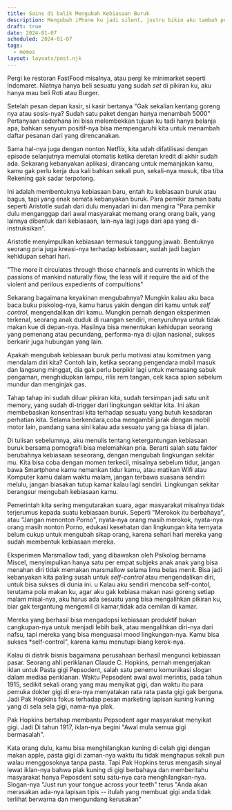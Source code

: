 ```yaml
---
title: Sains di balik Mengubah Kebiasaan Buruk
description: Mengubah iPhone ku jadi silent, justru bikin aku tambah penasaran
draft: true
date: 2024-01-07
scheduled: 2024-01-07
tags:
  - memos
layout: layouts/post.njk
---
```


Pergi ke restoran FastFood misalnya, atau pergi ke minimarket seperti Indomaret. Niatnya hanya beli sesuatu yang sudah *set* di pikiran ku, aku hanya mau beli Roti atau Burger.

Setelah pesan depan kasir, si kasir bertanya "Gak sekalian kentang goreng nya atau sosis-nya? Sudah satu paket dengan hanya menambah 5000" Pertanyaan sederhana ini bisa melembekkan tujuan ku tadi hanya belanja apa, bahkan senyum positif-nya bisa mempengaruhi kita untuk menambah daftar pesanan dari yang direncanakan.

Sama hal-nya juga dengan nonton Netflix, kita udah difatilisasi dengan episode selanjutnya memulai otomatis ketika deretan kredit di akhir sudah ada. Sekarang kebanyakan aplikasi, dirancang untuk memanjakan kamu, kamu gak perlu kerja dua kali bahkan sekali pun, sekali-nya masuk, tiba tiba Rekening gak sadar terpotong.

Ini adalah membentuknya kebiasaan baru, entah itu kebiasaan buruk atau bagus, tapi yang enak semata kebanyakan buruk. Para pemikir zaman batu seperti Aristotle sudah dari dulu menyadari ini dan mengira "Para pemikir dulu menganggap dari awal masyarakat memang orang orang baik, yang lainnya dibentuk dari kebiasaan, lain-nya lagi juga dari apa yang di-instruksikan".

Aristotle menyimpulkan kebiasaan termasuk tanggung jawab. Bentuknya seorang pria juga kreasi-nya terhadap kebiasaan, sudah jadi bagian kehidupan sehari hari.

"The more it circulates through those channels and currents in which the passions of mankind naturally flow, the less will it require the aid of the violent and perilous expedients of compultions"

Sekarang bagaimana keyakinan mengubahnya? Mungkin kalau aku baca baca buku piskolog-nya, kamu harus yakin dengan diri kamu untuk *self control*, mengendalikan diri kamu. Mungkin pernah dengan eksperimen terkenal, seorang anak duduk di ruangan sendiri, menyuruhnya untuk tidak makan kue di depan-nya. Hasilnya bisa menentukan kehidupan seorang yang pemenang atau pecundang, performa-nya di ujian nasional, sukses berkarir juga hubungan yang lain.

Apakah mengubah kebiasaan buruk perlu motivasi atau komitmen yang mendalam diri kita? Contoh lain, ketika seorang pengendara mobil masuk dan langsung minggat, dia gak perlu berpikir lagi untuk memasang sabuk pengaman, menghidupkan lampu, rilis rem tangan, cek kaca spion sebelum mundur dan menginjak gas.

Tahap tahap ini sudah diluar pikiran kita, sudah tersimpan jadi satu unit memory, yang sudah di-trigger dari lingkungan sekitar kita. Ini akan membebaskan konsentrasi kita terhadap sesuatu yang butuh kesadaran perhatian kita. Selama berkendara,coba mengambil jarak dengan mobil motor lain, pandang sana sini kalau ada sesuatu yang ga biasa di jalan.

Di tulisan sebelumnya, aku menulis tentang ketergantungan kebiasaan buruk bersama pornografi bisa melemahkan pria. Berarti salah satu faktor berubahnya kebiasaan seseorang, dengan mengubah lingkungan sekitar mu. Kita bisa coba dengan momen terkecil, misalnya sebelum tidur, jangan bawa Smartphone kamu nemankan tidur kamu, atau matikan Wifi atau Komputer kamu dalam waktu malam, jangan terbawa suasana sendiri melulu, jangan biasakan tutup kamar kalau lagi sendiri. Lingkungan sekitar berangsur mengubah kebiasaan kamu.

Pemerintah kita sering mengutarakan suara, agar masyarakat misalnya tidak terjerumus kepada suatu kebiasaan buruk. Seperti "Merokok itu berbahaya", atau "Jangan menonton Porno", nyata-nya orang masih merokok, nyata-nya orang masih nonton Porno, edukasi kesehatan dan lingkungan kita ternyata belum cukup untuk mengubah sikap orang, karena sehari hari mereka yang sudah membentuk kebiasaan mereka.

Eksperimen Marsmallow tadi, yang dibawakan oleh Psikolog bernama Miscel, menyimpulkan hanya satu per empat subjeks anak anak yang bisa menahan diri tidak memakan marsmallow selama lima belas menit. Bisa jadi kebanyakan kita paling susah untuk *self-control* atau mengendalikan diri, untuk bisa sukses di dunia ini.
u
Kalau aku sendiri mencoba self-contol, terutama pola makan ku, agar aku gak kebiasa makan nasi goreng setiap malam misal-nya, aku harus ada sesuatu yang bisa mengalihkan pikiran ku, biar gak tergantung mengemil di kamar,tidak ada cemilan di kamar.

Mereka yang berhasil bisa mengadopsi kebiasaan produktif bukan cangkupan-nya untuk menjadi lebih baik, atau mengalihkan diri-nya dari nafsu, tapi mereka yang bisa menguasai mood lingkungan-nya. Kamu bisa sukses *self-control", karena kamu menutupi biang kerok-nya.

Kalau di distrik bisnis bagaimana perusahaan berhasil mengunci kebiasaan pasar. Seorang ahli periklanan Claude C. Hopkins, pernah mengerjakan iklan untuk Pasta gigi Pepsodent, salah satu penemu komunikasi slogan dalam mediaa periklanan. Waktu Pepsodent awal awal merintis, pada tahun 1915, sedikit sekali orang yang mau menyikat gigi, dan waktu itu para pemuka dokter gigi di era-nya menyatakan rata rata pasta gigi gak berguna. Jadi Pak Hopkins fokus terhadap pesan marketing lapisan kuning kuning yang di sela sela gigi, nama-nya plak.

Pak Hopkins bertahap membantu Pepsodent agar masyarakat menyikat gigi. Jadi Di tahun 1917, iklan-nya begini "Awal mula semua gigi bermasalah".

Kata orang dulu, kamu bisa menghilangkan kuning di celah gigi dengan makan apple, pasta gigi di zaman-nya waktu itu tidak menghapus sekali pun walau menggosoknya tanpa pasta. Tapi Pak Hopkins terus mengasih sinyal lewat iklan-nya bahwa plak kuning di gigi berbahaya dan memberitahu masyarakat hanya Peposdent satu satu-nya cara menghilangkan-nya. Slogan-nya "Just run your tongue across your teeth" terus "Anda akan merasakan ada-nya lapisan tipis -- itulah yang membuat gigi anda tidak terlihat berwarna dan mengundang kerusakan"

